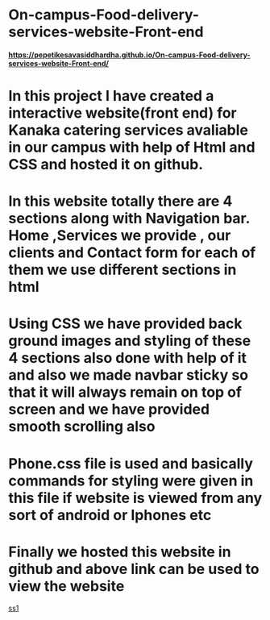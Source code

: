 # On-campus-Food-delivery-services-website-Front-end
#### https://pepetikesavasiddhardha.github.io/On-campus-Food-delivery-services-website-Front-end/
# In this project I have created a interactive website(front end) for Kanaka catering services avaliable in our campus with help of Html and CSS and hosted it on github.
# In this website totally there are 4 sections along with Navigation bar. Home ,Services we provide , our clients and Contact form for each of them we use different    sections in html
# Using CSS we have provided back ground images and styling of these 4 sections also done with help of it and also we made navbar sticky so that it will always remain on top of screen and we have provided smooth scrolling also
# Phone.css file is used and basically commands for styling were given in this file if website is viewed from any sort of android or Iphones etc
# Finally we hosted this website in github and above link can be used to view the website
[ss1](https://user-images.githubusercontent.com/70747076/167240211-bb29eaa1-3b5f-46e3-88cc-71b95054edaa.png)
